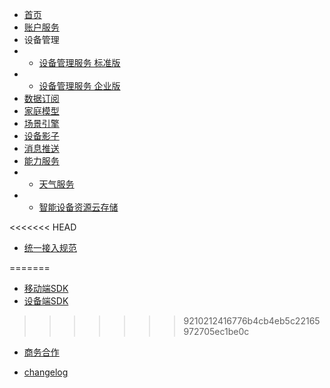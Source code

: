 * [首页](zh-cn/README)
* [账户服务](zh-cn/Account)
* 设备管理
* * [设备管理服务 标准版](zh-cn/DevicesStandard)
* * [设备管理服务 企业版](zh-cn/DevicesEnterprise)
* [数据订阅](zh-cn/DataSubscription)
* [家庭模型](zh-cn/Family)
* [场景引擎](zh-cn/IFTTT)
* [设备影子](zh-cn/DevicesShadow)
* [消息推送](zh-cn/MessagePush)
* [能力服务](zh-cn/CapacityService)
* * [天气服务](zh-cn/CapacityService_Weather)
* * [智能设备资源云存储](zh-cn/CapacityService_DeviceCloudStorage)

<<<<<<< HEAD

* [统一接入规范](zh-cn/AccessSpecification)

=======
* [移动端SDK](zh-cn/uSDK)
* [设备端SDK](zh-cn/SmartDeviceSDK)
>>>>>>> 9210212416776b4cb4eb5c22165972705ec1be0c

* [商务合作](zh-cn/Business)

* [changelog](zh-cn/ChangeLog)
